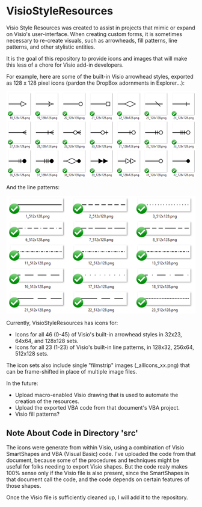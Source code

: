 # VisioStyleResources
Visio Style Resources was created to assist in projects that mimic or expand on Visio's user-interface. When creating custom forms, it is sometimes necessary to re-create visuals, such as arrowheads, fill patterns, line patterns, and other stylistic entities.

It is the goal of this repository to provide icons and images that will make this less of a chore for Visio add-in developers. 

For example, here are some of the built-in Visio arrowhead styles, exported as 128 x 128 pixel icons (pardon the DropBox adornments in Explorer...):

![Sample Arrowhead Icons](https://github.com/visioguy/VisioStyleResources/blob/master/img/sample_arrowhead_icons.png)

And the line patterns:

![Sample Line Pattern Icons](https://github.com/visioguy/VisioStyleResources/blob/master/img/sample_line_pattern_icons.png)

Currently, VisioStyleResources has icons for:

- Icons for all 46 (0-45) of Visio's built-in arrowhead styles in 32x23, 64x64, and 128x128 sets.
- Icons for all 23 (1-23) of Visio's built-in line patterns, in 128x32, 256x64, 512x128 sets.

The icon sets also include single "filmstrip" images (_allIcons_xx.png) that can be frame-shifted in place of multiple image files.

In the future:
- Upload macro-enabled Visio drawing that is used to automate the creation of the resources.
- Upload the exported VBA code from that document's VBA project.
- Visio fill patterns?

## Note About Code in Directory 'src'
The icons were generate from within Visio, using a combination of Visio SmartShapes and VBA (Visual Basic) code. I've uploaded the code from that document, because some of the procedures and techniques might be useful for folks needing to export Visio shapes. But the code realy makes 100% sense only if the Visio file is also present, since the SmartShapes in that document call the code, and the code depends on certain features of those shapes.

Once the Visio file is sufficiently cleaned up, I will add it to the repository.
